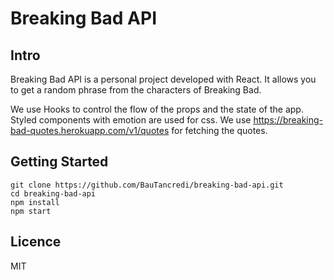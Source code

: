 <h1> 
Breaking Bad API
</h1>

<h2>
Intro
</h2>
Breaking Bad API is a personal project developed with React. It allows you to get a random phrase from the characters of Breaking Bad. 

We use Hooks to control the flow of the props and the state of the app.
Styled components with emotion are used for css.
We use https://breaking-bad-quotes.herokuapp.com/v1/quotes for fetching the quotes.

<h2>
Getting Started
</h2>

```
git clone https://github.com/BauTancredi/breaking-bad-api.git
cd breaking-bad-api
npm install
npm start
```

<h2>
Licence

</h2>

MIT
